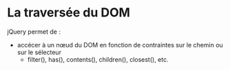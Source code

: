 # La traversée du DOM

jQuery permet de :

* accécer à un nœud du DOM en fonction de contraintes sur le chemin ou sur le sélecteur
  * filter(), has(), contents(), children(), closest(), etc.
 